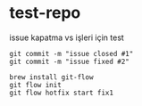 test-repo
=========

issue kapatma vs işleri için test


    git commit -m "issue closed #1"
    git commit -m "issue fixed #2"

    brew install git-flow
    git flow init
    git flow hotfix start fix1
